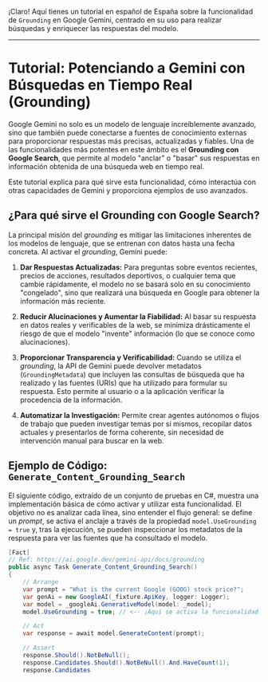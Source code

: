 ¡Claro! Aquí tienes un tutorial en español de España sobre la funcionalidad de `Grounding` en Google Gemini, centrado en su uso para realizar búsquedas y enriquecer las respuestas del modelo.

---

# Tutorial: Potenciando a Gemini con Búsquedas en Tiempo Real (Grounding)

Google Gemini no solo es un modelo de lenguaje increíblemente avanzado, sino que también puede conectarse a fuentes de conocimiento externas para proporcionar respuestas más precisas, actualizadas y fiables. Una de las funcionalidades más potentes en este ámbito es el **Grounding con Google Search**, que permite al modelo "anclar" o "basar" sus respuestas en información obtenida de una búsqueda web en tiempo real.

Este tutorial explica para qué sirve esta funcionalidad, cómo interactúa con otras capacidades de Gemini y proporciona ejemplos de uso avanzados.

## ¿Para qué sirve el Grounding con Google Search?

La principal misión del *grounding* es mitigar las limitaciones inherentes de los modelos de lenguaje, que se entrenan con datos hasta una fecha concreta. Al activar el *grounding*, Gemini puede:

1.  **Dar Respuestas Actualizadas:** Para preguntas sobre eventos recientes, precios de acciones, resultados deportivos, o cualquier tema que cambie rápidamente, el modelo no se basará solo en su conocimiento "congelado", sino que realizará una búsqueda en Google para obtener la información más reciente.

2.  **Reducir Alucinaciones y Aumentar la Fiabilidad:** Al basar su respuesta en datos reales y verificables de la web, se minimiza drásticamente el riesgo de que el modelo "invente" información (lo que se conoce como alucinaciones).

3.  **Proporcionar Transparencia y Verificabilidad:** Cuando se utiliza el *grounding*, la API de Gemini puede devolver metadatos (`GroundingMetadata`) que incluyen las consultas de búsqueda que ha realizado y las fuentes (URIs) que ha utilizado para formular su respuesta. Esto permite al usuario o a la aplicación verificar la procedencia de la información.

4.  **Automatizar la Investigación:** Permite crear agentes autónomos o flujos de trabajo que pueden investigar temas por sí mismos, recopilar datos actuales y presentarlos de forma coherente, sin necesidad de intervención manual para buscar en la web.

## Ejemplo de Código: `Generate_Content_Grounding_Search`

El siguiente código, extraído de un conjunto de pruebas en C#, muestra una implementación básica de cómo activar y utilizar esta funcionalidad. El objetivo no es analizar cada línea, sino entender el flujo general: se define un *prompt*, se activa el anclaje a través de la propiedad `model.UseGrounding = true` y, tras la ejecución, se pueden inspeccionar los metadatos de la respuesta para ver las fuentes que ha consultado el modelo.

```csharp
[Fact]
// Ref: https://ai.google.dev/gemini-api/docs/grounding
public async Task Generate_Content_Grounding_Search()
{
    // Arrange
    var prompt = "What is the current Google (GOOG) stock price?";
    var genAi = new GoogleAI(_fixture.ApiKey, logger: Logger);
    var model = _googleAi.GenerativeModel(model: _model);
    model.UseGrounding = true; // <-- ¡Aquí se activa la funcionalidad!

    // Act
    var response = await model.GenerateContent(prompt);

    // Assert
    response.Should().NotBeNull();
    response.Candidates.Should().NotBeNull().And.HaveCount(1);
    response.Candidates